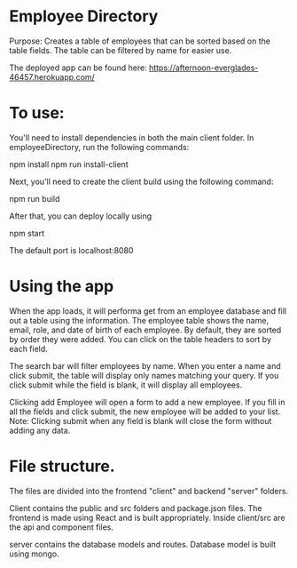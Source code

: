 # Employee Directory
Purpose: Creates a table of employees that can be sorted based on the table fields. The table can be filtered by name for easier use.

The deployed app can be found here: https://afternoon-everglades-46457.herokuapp.com/
# To use:
You'll need to install dependencies in both the main client folder. In employeeDirectory, run the following commands:

npm install
npm run install-client

Next, you'll need to create the client build using the following command:

npm run build

After that, you can deploy locally using 

npm start

The default port is localhost:8080

# Using the app
When the app loads, it will performa get from an employee database and fill out a table using the information.
The employee table shows the name, email, role, and date of birth of each employee. By default, they are sorted by order they were added. You can click on the table headers to sort by each field.

The search bar will filter employees by name. When you enter a name and click submit, the table will display only names matching your query. If you click submit while the field is blank, it will display all employees.

Clicking add Employee will open a form to add a new employee. If you fill in all the fields and click submit, the new employee will be added to your list.
Note: Clicking submit when any field is blank will close the form without adding any data.

# File structure.
The files are divided into the frontend "client" and backend "server" folders.

Client contains the public and src folders and package.json files.
The frontend is made using React and is built appropriately. Inside client/src are the api and component files.

server contains the database models and routes. Database model is built using mongo.

